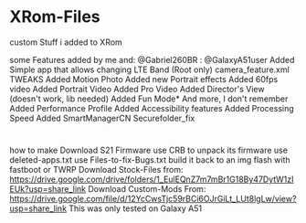 # XRom-Files
custom Stuff i added to XRom

some Features added by me and: @Gabriel260BR : @GalaxyA51user 
Added Simple app that allows changing LTE Band (Root only)
camera_feature.xml TWEAKS
Added Motion Photo
Added new Portrait effects 
Added 60fps video
Added Portrait Video
Added Pro Video
Added Director's View (doesn't work, lib needed)
Added Fun Mode*
And more, I don't remember
Added Performance Profile
Added Accessibility features 
Added Processing Speed
Added SmartManagerCN
Securefolder_fix

#
how to make
Download S21 Firmware
use CRB to unpack its firmware
use deleted-apps.txt
use Files-to-fix-Bugs.txt
build it back to an img 
flash with fastboot or TWRP
Download Stock-Files from: https://drive.google.com/drive/folders/1_EulEQnZ7m7mBr1G18By47DytW1zIEUk?usp=share_link
Download Custom-Mods From: https://drive.google.com/file/d/12YcCwsTjc59rBCi6OJrGiLt_LUt8lgLw/view?usp=share_link
This was only tested on Galaxy A51
